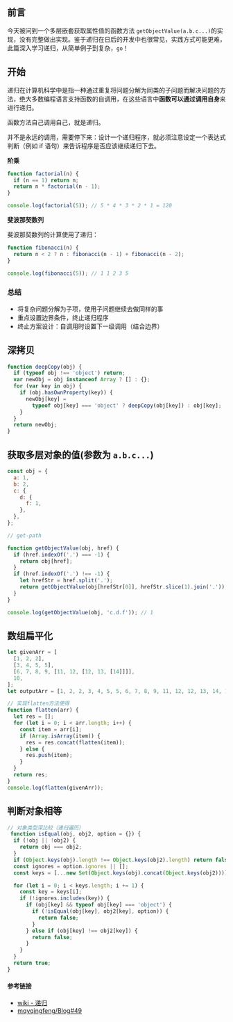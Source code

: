 ## 前言

今天被问到一个多层嵌套获取属性值的函数方法 `getObjectValue(a.b.c...)`的实现，没有完整做出实现。鉴于递归在日后的开发中也很常见，实践方式可能更难，此篇深入学习递归，从简单例子到复杂，`go`！

## 开始

递归在计算机科学中是指一种通过重复将问题分解为同类的子问题而解决问题的方法，绝大多数编程语言支持函数的自调用，在这些语言中**函数可以通过调用自身**来进行递归。

函数方法自己调用自己，就是递归。

并不是永远的调用，需要停下来：设计一个递归程序，就必须注意设定一个表达式判断（例如 if 语句）来告诉程序是否应该继续递归下去。

**阶乘**

```js
function factorial(n) {
  if (n == 1) return n;
  return n * factorial(n - 1);
}

console.log(factorial(5)); // 5 * 4 * 3 * 2 * 1 = 120
```

**斐波那契数列**

斐波那契数列的计算使用了递归：

```js
function fibonacci(n) {
  return n < 2 ? n : fibonacci(n - 1) + fibonacci(n - 2);
}

console.log(fibonacci(5)); // 1 1 2 3 5
```

### 总结

-   将复杂问题分解为子项，使用子问题继续去做同样的事
-   重点设置边界条件，终止递归程序
-   终止方案设计：自调用时设置下一级调用（结合边界）

## 深拷贝

```js
function deepCopy(obj) {
  if (typeof obj !== 'object') return;
  var newObj = obj instanceof Array ? [] : {};
  for (var key in obj) {
    if (obj.hasOwnProperty(key)) {
      newObj[key] =
        typeof obj[key] === 'object' ? deepCopy(obj[key]) : obj[key];
    }
  }
  return newObj;
}
```

## 获取多层对象的值(参数为 `a.b.c...`)

```js
const obj = {
  a: 1,
  b: 2,
  c: {
    d: {
      f: 1,
    },
  },
};

// get-path

function getObjectValue(obj, href) {
  if (href.indexOf('.') === -1) {
    return obj[href];
  }
  if (href.indexOf('.') !== -1) {
    let hrefStr = href.split('.');
    return getObjectValue(obj[hrefStr[0]], hrefStr.slice(1).join('.'));
  }
}

console.log(getObjectValue(obj, 'c.d.f')); // 1
```

## 数组扁平化

```js
let givenArr = [
  [1, 2, 2],
  [3, 4, 5, 5],
  [6, 7, 8, 9, [11, 12, [12, 13, [14]]]],
  10,
];
let outputArr = [1, 2, 2, 3, 4, 5, 5, 6, 7, 8, 9, 11, 12, 12, 13, 14, 10];

// 实现flatten方法使得
function flatten(arr) {
  let res = [];
  for (let i = 0; i < arr.length; i++) {
    const item = arr[i];
    if (Array.isArray(item)) {
      res = res.concat(flatten(item));
    } else {
      res.push(item);
    }
  }
  return res;
}
console.log(flatten(givenArr));
```

## 判断对象相等

```js
// 对象类型深比较（递归遍历）
 function isEqual(obj, obj2, option = {}) {
  if (!obj || !obj2) {
    return obj === obj2;
  }
  if (Object.keys(obj).length !== Object.keys(obj2).length) return false;
  const ignores = option.ignores || [];
  const keys = [...new Set(Object.keys(obj).concat(Object.keys(obj2)))];

  for (let i = 0; i < keys.length; i += 1) {
    const key = keys[i];
    if (!ignores.includes(key)) {
      if (obj[key] && typeof obj[key] === 'object') {
        if (!isEqual(obj[key], obj2[key], option)) {
          return false;
        }
      } else if (obj[key] !== obj2[key]) {
        return false;
      }
    }
  }
  return true;
}
```

#### 参考链接

-   [wiki - 递归](https://zh.wikipedia.org/zh-cn/%E9%80%92%E5%BD%92_(%E8%AE%A1%E7%AE%97%E6%9C%BA%E7%A7%91%E5%AD%A6))
-   [mqyqingfeng/Blog#49](https://github.com/mqyqingfeng/Blog/issues/49)